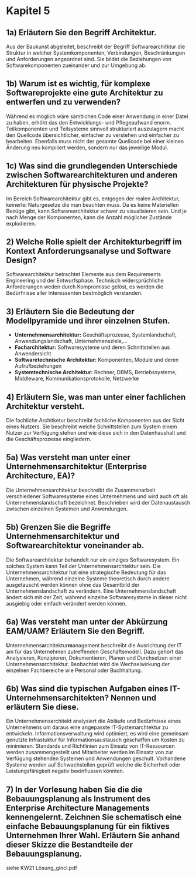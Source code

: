 # Kapitel 5
## 1a) Erläutern Sie den Begriff Architektur.  
Aus der Baukunst abgeleitet, beschreibt der Begriff Softwarearchitktur die Struktur in welcher Systemkomponenten, Verbindungen, Beschränkungen und Anforderungen angeordnet sind. Sie bildet die Beziehungen von Softwarekomponenten zueinander und zur Umgebung ab.  

## 1b) Warum ist es wichtig, für komplexe Softwareprojekte eine gute Architektur zu entwerfen und zu verwenden?   
Während es möglich wäre sämtlichen Code einer Anwendung in einer Datei zu haben, erhöht das den Entwicklungs- und Pflegeaufwand enorm. Teilkomponenten und Teilsysteme sinnvoll strukturiert auszulagern macht den Quellcode übersichtlicher, einfacher zu verstehen und einfacher zu bearbeiten. Ebenfalls muss nicht der gesamte Quellcode bei einer kleinen Änderung neu kompiliert werden, sondern nur das jeweilige Modul.  

## 1c) Was sind die grundlegenden Unterschiede zwischen Softwarearchitekturen und anderen Architekturen für physische Projekte?  
Im Bereich Softwarearchitektur gibt es, entgegen der realen Architektur, keinerlei Naturgesetze die man beachten muss. Da es keine Materiellen Bezüge gibt, kann Softwarearchitektur schwer zu visualisieren sein. Und je nach Menge der Komponenten, kann die Anzahl möglicher Zustände explodieren.  

## 2) Welche Rolle spielt der Architekturbegriff im Kontext Anforderungsanalyse und Software Design?  
Softwarearchitektur betrachtet Elemente aus dem Requirements Engineering und der Entwurfsphase. Technisch widersprüchliche Anforderungen weden durch Kompromisse gelöst, es werden die Bedürfnisse aller Interessenten bestmöglich verstanden.  

## 3) Erläutern Sie die Bedeutung der Modellpyramide und ihrer einzelnen Stufen.  
- **Unternehmensarchitektur:** Geschäftsprozesse, Systemlandschaft, Anwendungslandschaft, Unternehmensziele,...  
- **Facharchitektur:** Softwaresysteme und deren Schnittstellen aus Anwendersicht  
- **Softwaretechnische Architektur:** Komponenten, Module und deren Aufrufbeziehungen  
- **Systemtechnische Architektur:** Rechner, DBMS, Betriebssysteme, Middleware, Kommunikationsprotokolle, Netzwerke  

## 4) Erläutern Sie, was man unter einer fachlichen Architektur versteht.  
Die fachliche Architketur beschreibt fachliche Komponenten aus der Sicht eines Nutzers. Sie beschreibt welche Schnittstellen zum System einem Nutzer zur Verfügung stehen und wie diese sich in den Datenhaushalt und die Geschäftsprozesse eingliedern.  

## 5a) Was versteht man unter einer Unternehmensarchitektur (Enterprise Architecture, EA)?  
Die Unternehmensarchitektur beschreibt die Zusammenarbeit verschiedener Softwaresysteme eines Unternehmens und wird auch oft als Unternehmenslandschaft bezeichnet. Beschrieben wird der Datenaustausch zwischen einzelnen Systemen und Anwendungen.  

## 5b) Grenzen Sie die Begriffe Unternehmensarchitektur und Softwarearchitektur voneinander ab.  
Die Softwarearchitektur behandelt nur ein einziges Softwaresystem. Ein solches System kann Teil der Unternehmensarchtektur sein. Die Unternehmensarchitektur hat eine strategische Bedeutung für das Unternehmen, während einzelne Systeme theoretisch durch andere ausgetauscht werden können ohne das Gesamtbild der Unternehmenslandschaft zu verändern. Eine Unternehmenslandschaft ändert sich mit der Zeit, während einzelne Softwaresysteme in dieser nicht ausgiebig oder einfach verändert werden können.  

## 6a) Was versteht man unter der Abkürzung EAM/UAM? Erläutern Sie den Begriff.  
**U**nternehmens**a**rchitektur**m**anagement beschreibt die Ausrichtung der IT am für das Unternehmen zutreffenden Geschäftsmodell. Dazu gehört das Analysieren, Konzipieren, Dokumentieren, Planen und Durchsetzen einer Unternehmensarchitektur. Beobachtet wird die Wechselwirkung der einzelnen Fachbereiche wie Personal oder Buchhaltung.  

## 6b) Was sind die typischen Aufgaben eines IT-Unternehmensarchitekten? Nennen und erläutern Sie diese.  
Ein Unternehmensarchitekt analysiert die Abläufe und Bedürfnisse eines Unternehmens um daraus eine angepasste IT-Systemarchtektur zu entwickeln. Informationsverwaltung wird optimiert, es wird eine gemeinsam genutzte Infrastuktur für Informationsaustausch geschaffen um Kosten zu minimieren. Standards und Richtlinien zum Einsatz von IT-Ressourcen werden zusammengestellt und Mitarbeiter werden im Einsatz von zur Verfügung stehenden Systemen und Anwendungen geschult. Vorhandene Systeme werden auf Schwachstellen geprüft welche die Sicherheit oder Leistungsfähigkeit negativ beeinflussen könnten.  

## 7) In der Vorlesung haben Sie die die Bebauungsplanung als Instrument des Enterprise Architecture Managements kennengelernt. Zeichnen Sie schematisch eine einfache Bebauungsplanung für ein fiktives Unternehmen Ihrer Wahl. Erläutern Sie anhand dieser Skizze die Bestandteile der Bebauungsplanung.  
siehe KW21 Lösung_gincl.pdf